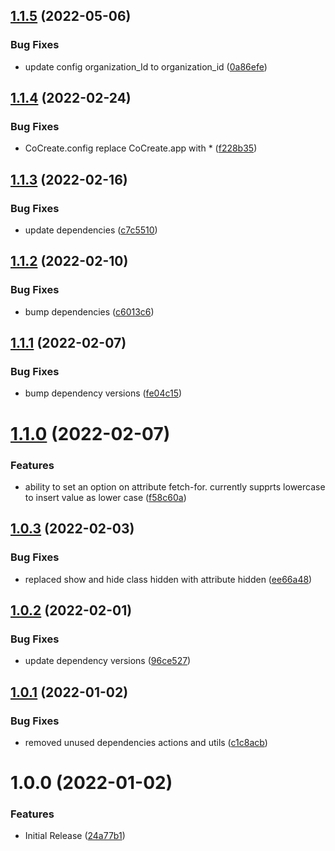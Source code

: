 ## [1.1.5](https://github.com/CoCreate-app/CoCreate-render-json/compare/v1.1.4...v1.1.5) (2022-05-06)


### Bug Fixes

* update config organization_Id to organization_id ([0a86efe](https://github.com/CoCreate-app/CoCreate-render-json/commit/0a86efe65adb863fb6771af0fd17b490ef4d0d81))

## [1.1.4](https://github.com/CoCreate-app/CoCreate-render-json/compare/v1.1.3...v1.1.4) (2022-02-24)


### Bug Fixes

* CoCreate.config replace CoCreate.app with * ([f228b35](https://github.com/CoCreate-app/CoCreate-render-json/commit/f228b3590714f9b1e27bc48a6ac23e2f73308fa9))

## [1.1.3](https://github.com/CoCreate-app/CoCreate-render-json/compare/v1.1.2...v1.1.3) (2022-02-16)


### Bug Fixes

* update dependencies ([c7c5510](https://github.com/CoCreate-app/CoCreate-render-json/commit/c7c55107db3ab13577c0b86f767d40e4fc9b9046))

## [1.1.2](https://github.com/CoCreate-app/CoCreate-render-json/compare/v1.1.1...v1.1.2) (2022-02-10)


### Bug Fixes

* bump dependencies ([c6013c6](https://github.com/CoCreate-app/CoCreate-render-json/commit/c6013c6f055279b42750851cd12a7d29d4eb1b2d))

## [1.1.1](https://github.com/CoCreate-app/CoCreate-render-json/compare/v1.1.0...v1.1.1) (2022-02-07)


### Bug Fixes

* bump dependency versions ([fe04c15](https://github.com/CoCreate-app/CoCreate-render-json/commit/fe04c15fdf9a8f820af723bd4354f15a255f976e))

# [1.1.0](https://github.com/CoCreate-app/CoCreate-render-json/compare/v1.0.3...v1.1.0) (2022-02-07)


### Features

* ability to set an option on attribute fetch-for. currently supprts lowercase to insert value as lower case ([f58c60a](https://github.com/CoCreate-app/CoCreate-render-json/commit/f58c60ad309725352eb7552c90630ce3a2563217))

## [1.0.3](https://github.com/CoCreate-app/CoCreate-render-json/compare/v1.0.2...v1.0.3) (2022-02-03)


### Bug Fixes

* replaced show and hide class hidden with attribute hidden ([ee66a48](https://github.com/CoCreate-app/CoCreate-render-json/commit/ee66a487c67fd1a010f9faecd39becae7557dd91))

## [1.0.2](https://github.com/CoCreate-app/CoCreate-render-json/compare/v1.0.1...v1.0.2) (2022-02-01)


### Bug Fixes

* update dependency versions ([96ce527](https://github.com/CoCreate-app/CoCreate-render-json/commit/96ce527467096fa0cccb2f339cc64ee3fbef244b))

## [1.0.1](https://github.com/CoCreate-app/CoCreate-render-json/compare/v1.0.0...v1.0.1) (2022-01-02)


### Bug Fixes

* removed unused dependencies actions and utils ([c1c8acb](https://github.com/CoCreate-app/CoCreate-render-json/commit/c1c8acb5e53c7cb91ffe68a50c1b1b47e25b166b))

# 1.0.0 (2022-01-02)


### Features

* Initial Release ([24a77b1](https://github.com/CoCreate-app/CoCreate-render-json/commit/24a77b1173079dd2ed0c2451d9e2c72144c911b8))
